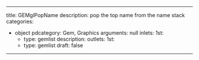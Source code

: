 
---
title: GEMglPopName
description: pop the top name from the name stack
categories:
  - object
pdcategory: Gem, Graphics
arguments: null
inlets:
  1st:
    - type: gemlist
      description:
outlets:
  1st:
    - type: gemlist
draft: false
---

